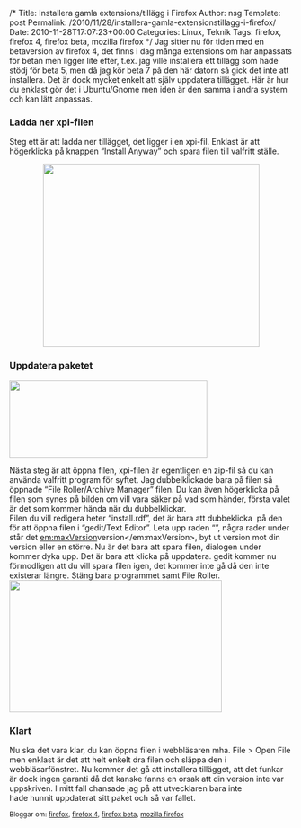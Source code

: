 /*
 Title: Installera gamla extensions/tillägg i Firefox
 Author: nsg
 Template: post
 Permalink: /2010/11/28/installera-gamla-extensionstillagg-i-firefox/
 Date: 2010-11-28T17:07:23+00:00
 Categories: Linux, Teknik
 Tags: firefox, firefox 4, firefox beta, mozilla firefox
*/
Jag sitter nu för tiden med en betaversion av firefox 4, det finns i dag många extensions om har anpassats för betan men ligger lite efter, t.ex. jag ville installera ett tillägg som hade stödj för beta 5, men då jag kör beta 7 på den här datorn så gick det inte att installera. Det är dock mycket enkelt att själv uppdatera tillägget. Här är hur du enklast gör det i Ubuntu/Gnome men iden är den samma i andra system och kan lätt anpassas.

### Ladda ner xpi-filen

Steg ett är att ladda ner tillägget, det ligger i en xpi-fil. Enklast är att högerklicka på knappen &#8220;Install Anyway&#8221; och spara filen till valfritt ställe.

<p style="text-align: center;">
  <a href="http://cdn.junkpile.se/2010/11/ff-ext1.png"><img class="size-full wp-image-940 aligncenter" title="Spara xpi-filen" src="http://nsg.cc/wp-content/uploads/2010/11/ff-ext1.png" alt="" width="385" height="326" /></a>
</p>

### Uppdatera paketet

<img class="size-full wp-image-939 alignright" title="Öppna xpi-filen" src="http://cdn.junkpile.se/2010/11/ff-ext2.png" alt="" width="352" height="137" />

Nästa steg är att öppna filen, xpi-filen är egentligen en zip-fil så du kan använda valfritt program för syftet. Jag dubbelklickade bara på filen så öppnade &#8220;File Roller/Archive Manager&#8221; filen. Du kan även högerklicka på filen som synes på bilden om vill vara säker på vad som händer, första valet är det som kommer hända när du dubbelklickar.  
Filen du vill redigera heter &#8220;install.rdf&#8221;, det är bara att dubbeklicka  på den för att öppna filen i &#8220;gedit/Text Editor&#8221;. Leta upp raden &#8220;<!-- Firefox -->&#8221;, några rader under står det <em:maxVersion>version</em:maxVersion>, byt ut version mot din version eller en större. Nu är det bara att spara filen, dialogen under kommer dyka upp. Det är bara att klicka på uppdatera. gedit kommer nu förmodligen att du vill spara filen igen, det kommer inte gå då den inte existerar längre. Stäng bara programmet samt File Roller.[<img class="aligncenter size-full wp-image-937" title="Spara ändringen i xpi-filen" src="http://cdn.junkpile.se/2010/11/ff-ext4.png" alt="" width="378" height="235" />][1]

### Klart

Nu ska det vara klar, du kan öppna filen i webbläsaren mha. File > Open File men enklast är det att helt enkelt dra filen och släppa den i webbläsarfönstret. Nu kommer det gå att installera tillägget, att det funkar är dock ingen garanti då det kanske fanns en orsak att din version inte var uppskriven. I mitt fall chansade jag på att utvecklaren bara inte hade hunnit uppdaterat sitt paket och så var fallet.

<small> <p class='technorati-tags'>
  Bloggar om: <a class='technorati-link' href='http://bloggar.se/om/firefox' rel='tag' target='_self'>firefox</a>, <a class='technorati-link' href='http://bloggar.se/om/firefox+4' rel='tag' target='_self'>firefox 4</a>, <a class='technorati-link' href='http://bloggar.se/om/firefox+beta' rel='tag' target='_self'>firefox beta</a>, <a class='technorati-link' href='http://bloggar.se/om/mozilla+firefox' rel='tag' target='_self'>mozilla firefox</a>
</p></small>

 [1]: http://cdn.junkpile.se/2010/11/ff-ext4.png